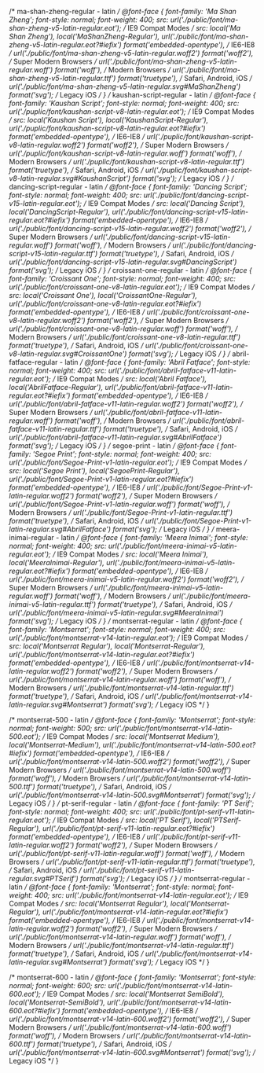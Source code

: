 /* ma-shan-zheng-regular - latin */
@font-face {
  font-family: 'Ma Shan Zheng';
  font-style: normal;
  font-weight: 400;
  src: url('./public/font/ma-shan-zheng-v5-latin-regular.eot'); /* IE9 Compat Modes */
  src: local('Ma Shan Zheng'), local('MaShanZheng-Regular'),
       url('./public/font/ma-shan-zheng-v5-latin-regular.eot?#iefix') format('embedded-opentype'), /* IE6-IE8 */
       url('./public/font/ma-shan-zheng-v5-latin-regular.woff2') format('woff2'), /* Super Modern Browsers */
       url('./public/font/ma-shan-zheng-v5-latin-regular.woff') format('woff'), /* Modern Browsers */
       url('./public/font/ma-shan-zheng-v5-latin-regular.ttf') format('truetype'), /* Safari, Android, iOS */
       url('./public/font/ma-shan-zheng-v5-latin-regular.svg#MaShanZheng') format('svg'); /* Legacy iOS */
}
/* kaushan-script-regular - latin */
@font-face {
  font-family: 'Kaushan Script';
  font-style: normal;
  font-weight: 400;
  src: url('./puplic/font/kaushan-script-v8-latin-regular.eot'); /* IE9 Compat Modes */
  src: local('Kaushan Script'), local('KaushanScript-Regular'),
       url('./puplic/font/kaushan-script-v8-latin-regular.eot?#iefix') format('embedded-opentype'), /* IE6-IE8 */
       url('./puplic/font/kaushan-script-v8-latin-regular.woff2') format('woff2'), /* Super Modern Browsers */
       url('./puplic/font/kaushan-script-v8-latin-regular.woff') format('woff'), /* Modern Browsers */
       url('./puplic/font/kaushan-script-v8-latin-regular.ttf') format('truetype'), /* Safari, Android, iOS */
       url('./puplic/font/kaushan-script-v8-latin-regular.svg#KaushanScript') format('svg'); /* Legacy iOS */
}
/* dancing-script-regular - latin */
@font-face {
  font-family: 'Dancing Script';
  font-style: normal;
  font-weight: 400;
  src: url('./public/font/dancing-script-v15-latin-regular.eot'); /* IE9 Compat Modes */
  src: local('Dancing Script'), local('DancingScript-Regular'),
       url('./public/font/dancing-script-v15-latin-regular.eot?#iefix') format('embedded-opentype'), /* IE6-IE8 */
       url('./public/font/dancing-script-v15-latin-regular.woff2') format('woff2'), /* Super Modern Browsers */
       url('./public/font/dancing-script-v15-latin-regular.woff') format('woff'), /* Modern Browsers */
       url('./public/font/dancing-script-v15-latin-regular.ttf') format('truetype'), /* Safari, Android, iOS */
       url('./public/font/dancing-script-v15-latin-regular.svg#DancingScript') format('svg'); /* Legacy iOS */
}
/* croissant-one-regular - latin */
@font-face {
  font-family: 'Croissant One';
  font-style: normal;
  font-weight: 400;
  src: url('./public/font/croissant-one-v8-latin-regular.eot'); /* IE9 Compat Modes */
  src: local('Croissant One'), local('CroissantOne-Regular'),
       url('./public/font/croissant-one-v8-latin-regular.eot?#iefix') format('embedded-opentype'), /* IE6-IE8 */
       url('./public/font/croissant-one-v8-latin-regular.woff2') format('woff2'), /* Super Modern Browsers */
       url('./public/font/croissant-one-v8-latin-regular.woff') format('woff'), /* Modern Browsers */
       url('./public/font/croissant-one-v8-latin-regular.ttf') format('truetype'), /* Safari, Android, iOS */
       url('./public/font/croissant-one-v8-latin-regular.svg#CroissantOne') format('svg'); /* Legacy iOS */
}
/* abril-fatface-regular - latin */
@font-face {
  font-family: 'Abril Fatface';
  font-style: normal;
  font-weight: 400;
  src: url('./public/font/abril-fatface-v11-latin-regular.eot'); /* IE9 Compat Modes */
  src: local('Abril Fatface'), local('AbrilFatface-Regular'),
       url('./public/font/abril-fatface-v11-latin-regular.eot?#iefix') format('embedded-opentype'), /* IE6-IE8 */
       url('./public/font/abril-fatface-v11-latin-regular.woff2') format('woff2'), /* Super Modern Browsers */
       url('./public/font/abril-fatface-v11-latin-regular.woff') format('woff'), /* Modern Browsers */
       url('./public/font/abril-fatface-v11-latin-regular.ttf') format('truetype'), /* Safari, Android, iOS */
       url('./public/font/abril-fatface-v11-latin-regular.svg#AbrilFatface') format('svg'); /* Legacy iOS */
}
/* segoe-print - latin */
@font-face {
  font-family: 'Segoe Print';
  font-style: normal;
  font-weight: 400;
  src: url('./public/font/Segoe-Print-v1-latin-regular.eot'); /* IE9 Compat Modes */
  src: local('Segoe Print'), local('SegoePrint-Regular'),
       url('./public/font/Segoe-Print-v1-latin-regular.eot?#iefix') format('embedded-opentype'), /* IE6-IE8 */
       url('./public/font/Segoe-Print-v1-latin-regular.woff2') format('woff2'), /* Super Modern Browsers */
       url('./public/font/Segoe-Print-v1-latin-regular.woff') format('woff'), /* Modern Browsers */
       url('./public/font/Segoe-Print-v1-latin-regular.ttf') format('truetype'), /* Safari, Android, iOS */
       url('./public/font/Segoe-Print-v1-latin-regular.svg#AbrilFatface') format('svg'); /* Legacy iOS */
}
/* meera-inimai-regular - latin */
@font-face {
  font-family: 'Meera Inimai';
  font-style: normal;
  font-weight: 400;
  src: url('./public/font/meera-inimai-v5-latin-regular.eot'); /* IE9 Compat Modes */
  src: local('Meera Inimai'), local('MeeraInimai-Regular'),
       url('./public/font/meera-inimai-v5-latin-regular.eot?#iefix') format('embedded-opentype'), /* IE6-IE8 */
       url('./public/font/meera-inimai-v5-latin-regular.woff2') format('woff2'), /* Super Modern Browsers */
       url('./public/font/meera-inimai-v5-latin-regular.woff') format('woff'), /* Modern Browsers */
       url('./public/font/meera-inimai-v5-latin-regular.ttf') format('truetype'), /* Safari, Android, iOS */
       url('./public/font/meera-inimai-v5-latin-regular.svg#MeeraInimai') format('svg'); /* Legacy iOS */
}
/* montserrat-regular - latin */
@font-face {
  font-family: 'Montserrat';
  font-style: normal;
  font-weight: 400;
  src: url('./public/font/montserrat-v14-latin-regular.eot'); /* IE9 Compat Modes */
  src: local('Montserrat Regular'), local('Montserrat-Regular'),
       url('./public/font/montserrat-v14-latin-regular.eot?#iefix') format('embedded-opentype'), /* IE6-IE8 */
       url('./public/font/montserrat-v14-latin-regular.woff2') format('woff2'), /* Super Modern Browsers */
       url('./public/font/montserrat-v14-latin-regular.woff') format('woff'), /* Modern Browsers */
       url('./public/font/montserrat-v14-latin-regular.ttf') format('truetype'), /* Safari, Android, iOS */
       url('./public/font/montserrat-v14-latin-regular.svg#Montserrat') format('svg'); /* Legacy iOS */
}

/* montserrat-500 - latin */
@font-face {
  font-family: 'Montserrat';
  font-style: normal;
  font-weight: 500;
  src: url('./public/font/montserrat-v14-latin-500.eot'); /* IE9 Compat Modes */
  src: local('Montserrat Medium'), local('Montserrat-Medium'),
       url('./public/font/montserrat-v14-latin-500.eot?#iefix') format('embedded-opentype'), /* IE6-IE8 */
       url('./public/font/montserrat-v14-latin-500.woff2') format('woff2'), /* Super Modern Browsers */
       url('./public/font/montserrat-v14-latin-500.woff') format('woff'), /* Modern Browsers */
       url('./public/font/montserrat-v14-latin-500.ttf') format('truetype'), /* Safari, Android, iOS */
       url('./public/font/montserrat-v14-latin-500.svg#Montserrat') format('svg'); /* Legacy iOS */
}
/* pt-serif-regular - latin */
@font-face {
  font-family: 'PT Serif';
  font-style: normal;
  font-weight: 400;
  src: url('./public/font/pt-serif-v11-latin-regular.eot'); /* IE9 Compat Modes */
  src: local('PT Serif'), local('PTSerif-Regular'),
       url('./public/font/pt-serif-v11-latin-regular.eot?#iefix') format('embedded-opentype'), /* IE6-IE8 */
       url('./public/font/pt-serif-v11-latin-regular.woff2') format('woff2'), /* Super Modern Browsers */
       url('./public/font/pt-serif-v11-latin-regular.woff') format('woff'), /* Modern Browsers */
       url('./public/font/pt-serif-v11-latin-regular.ttf') format('truetype'), /* Safari, Android, iOS */
       url('./public/font/pt-serif-v11-latin-regular.svg#PTSerif') format('svg'); /* Legacy iOS */
}
/* montserrat-regular - latin */
@font-face {
  font-family: 'Montserrat';
  font-style: normal;
  font-weight: 400;
  src: url('./public/font/montserrat-v14-latin-regular.eot'); /* IE9 Compat Modes */
  src: local('Montserrat Regular'), local('Montserrat-Regular'),
       url('./public/font/montserrat-v14-latin-regular.eot?#iefix') format('embedded-opentype'), /* IE6-IE8 */
       url('./public/font/montserrat-v14-latin-regular.woff2') format('woff2'), /* Super Modern Browsers */
       url('./public/font/montserrat-v14-latin-regular.woff') format('woff'), /* Modern Browsers */
       url('./public/font/montserrat-v14-latin-regular.ttf') format('truetype'), /* Safari, Android, iOS */
       url('./public/font/montserrat-v14-latin-regular.svg#Montserrat') format('svg'); /* Legacy iOS */
}

/* montserrat-600 - latin */
@font-face {
  font-family: 'Montserrat';
  font-style: normal;
  font-weight: 600;
  src: url('./public/font/montserrat-v14-latin-600.eot'); /* IE9 Compat Modes */
  src: local('Montserrat SemiBold'), local('Montserrat-SemiBold'),
       url('./public/font/montserrat-v14-latin-600.eot?#iefix') format('embedded-opentype'), /* IE6-IE8 */
       url('./public/font/montserrat-v14-latin-600.woff2') format('woff2'), /* Super Modern Browsers */
       url('./public/font/montserrat-v14-latin-600.woff') format('woff'), /* Modern Browsers */
       url('./public/font/montserrat-v14-latin-600.ttf') format('truetype'), /* Safari, Android, iOS */
       url('./public/font/montserrat-v14-latin-600.svg#Montserrat') format('svg'); /* Legacy iOS */
}
